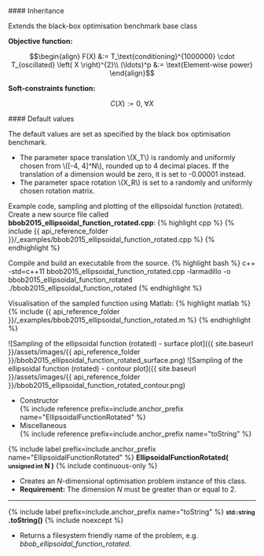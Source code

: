 <div class="custom-callout custom-callout-info">
#### Inheritance

Extends the black-box optimisation benchmark base class
</div>

**Objective function:**

$$\begin{align}
F(X) &:=  T_\text{conditioning}^{1000000} \cdot T_{oscillated} \left( X \right)^{2}\\
(\ldots)^p &:= \text{Element-wise power}
\end{align}$$

**Soft-constraints function:**

$$C(X) := 0, \ \forall X$$

<div class="custom-callout custom-callout-info">
#### Default values

The default values are set as specified by the black box optimisation benchmark.

- The parameter space translation \\(X_T\\) is randomly and uniformly chosen from \\([-4, 4]^N\\), rounded up to 4 decimal places. If the translation of a dimension would be zero, it is set to -0.00001 instead.
- The parameter space rotation \\(X_R\\) is set to a randomly and uniformly chosen rotation matrix.
</div>

Example code, sampling and plotting of the ellipsoidal function (rotated).
Create a new source file called **bbob2015_ellipsoidal_function_rotated.cpp**:
{% highlight cpp %}
{% include {{ api_reference_folder }}/_examples/bbob2015_ellipsoidal_function_rotated.cpp %}
{% endhighlight %}

Compile and build an executable from the source.
{% highlight bash %}
c++ -std=c++11 bbob2015_ellipsoidal_function_rotated.cpp -larmadillo -o bbob2015_ellipsoidal_function_rotated
./bbob2015_ellipsoidal_function_rotated
{% endhighlight %}

Visualisation of the sampled function using Matlab:
{% highlight matlab %}
{% include {{ api_reference_folder }}/_examples/bbob2015_ellipsoidal_function_rotated.m %}
{% endhighlight %}

![Sampling of the ellipsoidal function (rotated) - surface plot]({{ site.baseurl }}/assets/images/{{ api_reference_folder }}/bbob2015_ellipsoidal_function_rotated_surface.png)
![Sampling of the ellipsoidal function (rotated) - contour plot]({{ site.baseurl }}/assets/images/{{ api_reference_folder }}/bbob2015_ellipsoidal_function_rotated_contour.png)

- Constructor<br>
  {% include reference prefix=include.anchor_prefix name="EllipsoidalFunctionRotated" %}
- Miscellaneous<br>
  {% include reference prefix=include.anchor_prefix name="toString" %}

{% include label prefix=include.anchor_prefix name="EllipsoidalFunctionRotated" %}
**EllipsoidalFunctionRotated( <small>unsigned int</small> N )** {% include continuous-only %}

- Creates an *N*-dimensional optimisation problem instance of this class.
- **Requirement:** The dimension *N* must be greater than or equal to 2.

---
{% include label prefix=include.anchor_prefix name="toString" %}
**<small>std::string</small> .toString()** {% include noexcept %}

- Returns a filesystem friendly name of the problem, e.g. *bbob_ellipsoidal_function_rotated*.


